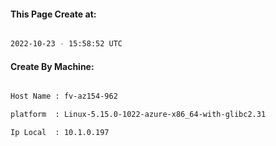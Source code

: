 
   
#### This Page Create at:

```bash

2022-10-23 - 15:58:52 UTC

```

#### Create By Machine:

```bash

Host Name : fv-az154-962

platform  : Linux-5.15.0-1022-azure-x86_64-with-glibc2.31

Ip Local  : 10.1.0.197

```

